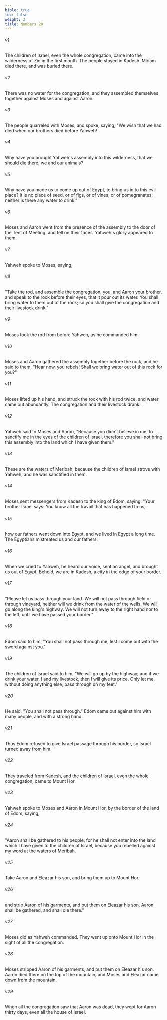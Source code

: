 ```yaml
---
bible: true
toc: false
weight: 3
title: Numbers 20
---
```


###### v1 
The children of Israel, even the whole congregation, came into the wilderness of Zin in the first month. The people stayed in Kadesh. Miriam died there, and was buried there. 

###### v2 
There was no water for the congregation; and they assembled themselves together against Moses and against Aaron. 

###### v3 
The people quarreled with Moses, and spoke, saying, "We wish that we had died when our brothers died before Yahweh! 

###### v4 
Why have you brought Yahweh's assembly into this wilderness, that we should die there, we and our animals? 

###### v5 
Why have you made us to come up out of Egypt, to bring us in to this evil place? It is no place of seed, or of figs, or of vines, or of pomegranates; neither is there any water to drink." 

###### v6 
Moses and Aaron went from the presence of the assembly to the door of the Tent of Meeting, and fell on their faces. Yahweh's glory appeared to them. 

###### v7 
Yahweh spoke to Moses, saying, 

###### v8 
"Take the rod, and assemble the congregation, you, and Aaron your brother, and speak to the rock before their eyes, that it pour out its water. You shall bring water to them out of the rock; so you shall give the congregation and their livestock drink." 

###### v9 
Moses took the rod from before Yahweh, as he commanded him. 

###### v10 
Moses and Aaron gathered the assembly together before the rock, and he said to them, "Hear now, you rebels! Shall we bring water out of this rock for you?" 

###### v11 
Moses lifted up his hand, and struck the rock with his rod twice, and water came out abundantly. The congregation and their livestock drank. 

###### v12 
Yahweh said to Moses and Aaron, "Because you didn't believe in me, to sanctify me in the eyes of the children of Israel, therefore you shall not bring this assembly into the land which I have given them." 

###### v13 
These are the waters of Meribah; because the children of Israel strove with Yahweh, and he was sanctified in them. 

###### v14 
Moses sent messengers from Kadesh to the king of Edom, saying: "Your brother Israel says: You know all the travail that has happened to us; 

###### v15 
how our fathers went down into Egypt, and we lived in Egypt a long time. The Egyptians mistreated us and our fathers. 

###### v16 
When we cried to Yahweh, he heard our voice, sent an angel, and brought us out of Egypt. Behold, we are in Kadesh, a city in the edge of your border. 

###### v17 
"Please let us pass through your land. We will not pass through field or through vineyard, neither will we drink from the water of the wells. We will go along the king's highway. We will not turn away to the right hand nor to the left, until we have passed your border." 

###### v18 
Edom said to him, "You shall not pass through me, lest I come out with the sword against you." 

###### v19 
The children of Israel said to him, "We will go up by the highway; and if we drink your water, I and my livestock, then I will give its price. Only let me, without doing anything else, pass through on my feet." 

###### v20 
He said, "You shall not pass through." Edom came out against him with many people, and with a strong hand. 

###### v21 
Thus Edom refused to give Israel passage through his border, so Israel turned away from him. 

###### v22 
They traveled from Kadesh, and the children of Israel, even the whole congregation, came to Mount Hor. 

###### v23 
Yahweh spoke to Moses and Aaron in Mount Hor, by the border of the land of Edom, saying, 

###### v24 
"Aaron shall be gathered to his people; for he shall not enter into the land which I have given to the children of Israel, because you rebelled against my word at the waters of Meribah. 

###### v25 
Take Aaron and Eleazar his son, and bring them up to Mount Hor; 

###### v26 
and strip Aaron of his garments, and put them on Eleazar his son. Aaron shall be gathered, and shall die there." 

###### v27 
Moses did as Yahweh commanded. They went up onto Mount Hor in the sight of all the congregation. 

###### v28 
Moses stripped Aaron of his garments, and put them on Eleazar his son. Aaron died there on the top of the mountain, and Moses and Eleazar came down from the mountain. 

###### v29 
When all the congregation saw that Aaron was dead, they wept for Aaron thirty days, even all the house of Israel.


